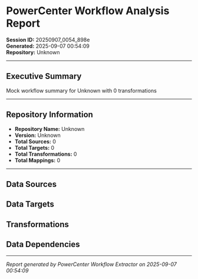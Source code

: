 # PowerCenter Workflow Analysis Report

**Session ID:** 20250907_0054_898e  
**Generated:** 2025-09-07 00:54:09  
**Repository:** Unknown

---

## Executive Summary

Mock workflow summary for Unknown with 0 transformations

---

## Repository Information

- **Repository Name:** Unknown
- **Version:** Unknown
- **Total Sources:** 0
- **Total Targets:** 0
- **Total Transformations:** 0
- **Total Mappings:** 0

---

## Data Sources

## Data Targets

## Transformations

## Data Dependencies


---

*Report generated by PowerCenter Workflow Extractor on 2025-09-07 00:54:09*
